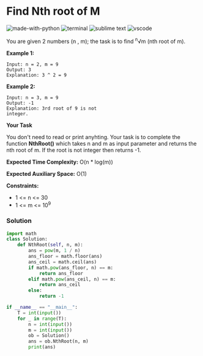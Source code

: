 # Find Nth root of M
![made-with-python](https://img.shields.io/badge/Made%20with-Python-007396.svg)
![terminal](https://img.shields.io/badge/Windows%20Terminal-4D4D4D?logo=windows%20terminal&logoColor=white)
![sublime text](https://img.shields.io/badge/sublime_text-%23575757.svg?logo=sublime-text&logoColor=important)
![vscode](https://img.shields.io/badge/Visual_Studio_Code-0078D4?logo=visual%20studio%20code&logoColor=white)

You are given 2 numbers (n , m); the task is to find <sup>n</sup>√m (nth root of m).

__Example 1:__
```
Input: n = 2, m = 9
Output: 3
Explanation: 3 ^ 2 = 9
```
__Example 2:__
```
Input: n = 3, m = 9
Output: -1
Explanation: 3rd root of 9 is not
integer.
```
__Your Task__

You don't need to read or print anyhting. Your task is to complete the function **NthRoot()** which takes n and m as input parameter and returns the nth root of m. If the root is not integer then returns -1.

__Expected Time Complexity:__ O(n * log(m))

__Expected Auxiliary Space:__ O(1)

__Constraints:__
- 1 <= n <= 30
- 1 <= m <= 10<sup>9</sup>

### Solution
```py
import math
class Solution:
    def NthRoot(self, n, m):
        ans = pow(m, 1 / n)
        ans_floor = math.floor(ans)
        ans_ceil = math.ceil(ans)
        if math.pow(ans_floor, n) == m:
            return ans_floor
        elif math.pow(ans_ceil, n) == m:
            return ans_ceil
        else:
            return -1

if __name__ == "__main__":
    T = int(input())
    for _ in range(T):
        n = int(input())
        m = int(input())
        ob = Solution()
        ans = ob.NthRoot(n, m)
        print(ans)
```

